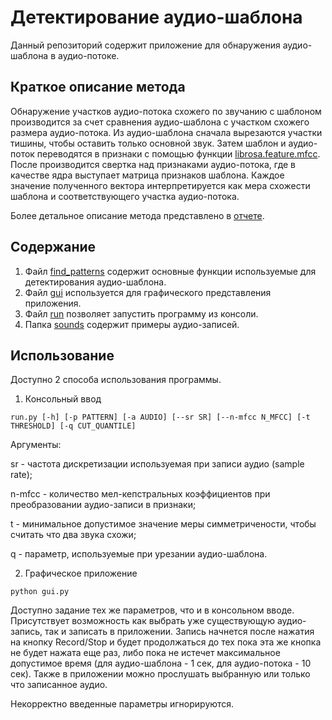 # Детектирование аудио-шаблона

Данный репозиторий содержит приложение для обнаружения аудио-шаблона в аудио-потоке.

## Краткое описание метода

Обнаружение участков аудио-потока схожего по звучанию с шаблоном производится за счет сравнения аудио-шаблона с участком схожего размера аудио-потока. Из аудио-шаблона сначала вырезаются участки тишины, чтобы оставить только основной звук. Затем шаблон и аудио-поток переводятся в признаки с помощью функции [librosa.feature.mfcc](https://librosa.org/doc/main/generated/librosa.feature.mfcc.html). После производится свертка над признаками аудио-потока, где в качестве ядра выступает матрица признаков шаблона. Каждое значение полученного вектора интерпретируется как мера схожести шаблона и соответствующего участка аудио-потока. 

Более детальное описание метода представлено в [отчете](https://github.com/AlexeyAkopyan/SoundDetection/blob/main/отчет.pdf).

## Содержание 

1. Файл [find_patterns](https://github.com/AlexeyAkopyan/SoundDetection/blob/main/find_patterns.py) содержит основные функции используемые для детектирования аудио-шаблона.
2. Файл [gui](https://github.com/AlexeyAkopyan/SoundDetection/blob/main/gui.py) используется для графического представления приложения. 
3. Файл [run](https://github.com/AlexeyAkopyan/SoundDetection/blob/main/run.py) позволяет запустить программу из консоли.
4. Папка [sounds](https://github.com/AlexeyAkopyan/SoundDetection/tree/main/sounds) содержит примеры аудио-записей. 


## Использование

Доступно 2 способа использования программы. 
1. Консольный ввод
```
run.py [-h] [-p PATTERN] [-a AUDIO] [--sr SR] [--n-mfcc N_MFCC] [-t THRESHOLD] [-q CUT_QUANTILE]
```
Аргументы:

sr - частота дискретизации используемая при записи аудио (sample rate);

n-mfcc - количество мел-кепстральных коэффициентов при преобразовании аудио-записи в признаки;

t - минимальное допустимое значение меры симметричености, чтобы считать что два звука схожи;

q - параметр, используемые при урезании аудио-шаблона.

2. Графическое приложение 
```
python gui.py
```

Доступно задание тех же параметров, что и в консольном вводе. Присутствует возможность как выбрать уже существующую аудио-запись, так и записать в приложении. Запись начнется после нажатия на кнопку Record/Stop и будет продолжаться до тех пока эта же кнопка не будет нажата еще раз, либо пока не истечет максимальное допустимое время (для аудио-шаблона - 1 сек, для аудио-потока - 10 сек). Также в приложении можно прослушать выбранную или только что записанное аудио. 

Некорректно введенные параметры игнорируются. 
